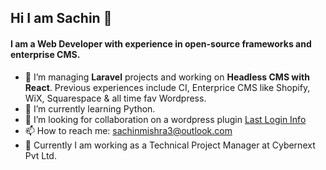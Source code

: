 ## Hi I am Sachin 👋

#### I am a Web Developer with experience in open-source frameworks and enterprise CMS.

- 🔭 I’m managing **Laravel** projects and working on **Headless CMS with React**. Previous experiences include CI, Enterprice CMS like Shopify, WiX, Squarespace & all time fav Wordpress.
- 🌱 I’m currently learning Python.
- 👯 I’m looking for collaboration on a wordpress plugin [Last Login Info](https://wordpress.org/plugins/last-login-on-dashboard/)
- 📫 How to reach me: sachinmishra3@outlook.com
- 🏢 Currently I am working as a Technical Project Manager at Cybernext Pvt Ltd.
